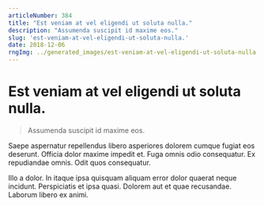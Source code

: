 ```yaml
---
articleNumber: 384
title: "Est veniam at vel eligendi ut soluta nulla."
description: "Assumenda suscipit id maxime eos."
slug: 'est-veniam-at-vel-eligendi-ut-soluta-nulla.'
date: 2018-12-06
rngImg: ../generated_images/est-veniam-at-vel-eligendi-ut-soluta-nulla..jpg
---
```


# Est veniam at vel eligendi ut soluta nulla.

> Assumenda suscipit id maxime eos.

Saepe aspernatur repellendus libero asperiores dolorem cumque fugiat eos deserunt. Officia dolor maxime impedit et. Fuga omnis odio consequatur. Ex repudiandae omnis. Odit quos consequatur.
 Illo a dolor. In itaque ipsa quisquam aliquam error dolor quaerat neque incidunt. Perspiciatis et ipsa quasi. Dolorem aut et quae recusandae. Laborum libero ex animi.
